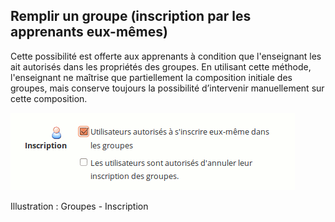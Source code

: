 ## Remplir un groupe (inscription par les apprenants eux-mêmes)

Cette possibilité est offerte aux apprenants à condition que l&#039;enseignant les ait autorisés dans les propriétés des groupes. En utilisant cette méthode, l&#039;enseignant ne maîtrise que partiellement la composition initiale des groupes, mais conserve toujours la possibilité d’intervenir manuellement sur cette composition.

![](../assets/image240.png)

Illustration : Groupes - Inscription

